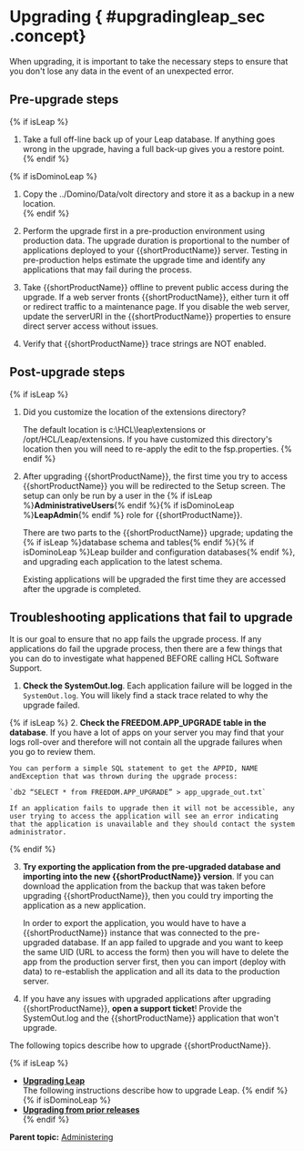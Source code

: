 # Upgrading { #upgradingleap_sec .concept}

When upgrading, it is important to take the necessary steps to ensure that you don't lose any data in the event of an unexpected error.

## Pre-upgrade steps
{% if isLeap %}
1. Take a full off-line back up of your Leap database. If anything goes wrong in the upgrade, having a full back-up gives you a restore point.
{% endif %}

{% if isDominoLeap %}
1. Copy the ../Domino/Data/volt directory and store it as a backup in a new location.  
{% endif %}

2. Perform the upgrade first in a pre-production environment using production data. The upgrade duration is proportional to the number of applications deployed to your {{shortProductName}} server. Testing in pre-production helps estimate the upgrade time and identify any applications that may fail during the process.

3. Take {{shortProductName}} offline to prevent public access during the upgrade. If a web server fronts {{shortProductName}}, either turn it off or redirect traffic to a maintenance page. If you disable the web server, update the serverURI in the {{shortProductName}} properties to ensure direct server access without issues.

4. Verify that {{shortProductName}} trace strings are NOT enabled. 


## Post-upgrade steps
{% if isLeap %}
1. Did you customize the location of the extensions directory?

    The default location is c:\HCL\leap\extensions or /opt/HCL/Leap/extensions. If you have customized this directory's location then you will need to re-apply the edit to the fsp.properties.
{% endif %}

2. After upgrading {{shortProductName}}, the first time you try to access {{shortProductName}} you will be redirected to the Setup screen.  The setup can only be run by a user in the {% if isLeap %}**AdministrativeUsers**{% endif %}{% if isDominoLeap %}**LeapAdmin**{% endif %} role for {{shortProductName}}. 

    There are two parts to the {{shortProductName}} upgrade; updating the {% if isLeap %}database schema and tables{% endif %}{% if isDominoLeap %}Leap builder and configuration databases{% endif %}, and upgrading each application to the latest schema.

    Existing applications will be upgraded the first time they are accessed after the upgrade is completed.

## Troubleshooting applications that fail to upgrade

It is our goal to ensure that no app fails the upgrade process. If any applications do fail the upgrade process, then there are a few things that you can do to investigate what happened BEFORE calling HCL Software Support.

1. **Check the SystemOut.log**. Each application failure will be logged in the ```SystemOut.log```. You will likely find a stack trace related to why the upgrade failed.

{% if isLeap %}
2. **Check the FREEDOM.APP_UPGRADE table in the database**. If you have a lot of apps on your server you may find that your logs roll-over and therefore will not contain all the upgrade failures when you go to review them. 

    You can perform a simple SQL statement to get the APPID, NAME andException that was thrown during the upgrade process:

    `db2 “SELECT * from FREEDOM.APP_UPGRADE” > app_upgrade_out.txt`

    If an application fails to upgrade then it will not be accessible, any user trying to access the application will see an error indicating that the application is unavailable and they should contact the system administrator. 
{% endif %}

3. **Try exporting the application from the pre-upgraded database and importing into the new {{shortProductName}} version**. If you can download the application from the backup that was taken before upgrading {{shortProductName}}, then you could try importing the application as a new application. 

    In order to export the application, you would have to have a {{shortProductName}} instance that was connected to the pre-upgraded database. If an app failed to upgrade and you want to keep the same UID (URL to access the form) then you will have to delete the app from the production server first, then you can import (deploy with data) to re-establish the application and all its data to the production server.

4. If you have any issues with upgraded applications after upgrading {{shortProductName}}, **open a support ticket**! Provide the SystemOut.log and the {{shortProductName}} application that won't upgrade.

The following topics describe how to upgrade {{shortProductName}}.

{% if isLeap %}
-   **[Upgrading Leap ](in_upgrading.md)**  
The following instructions describe how to upgrade Leap.
{% endif %}
{% if isDominoLeap %}
-   **[Upgrading from prior releases](dleap_upgrading_prior_releases.md)**  
{% endif %}

**Parent topic:** [Administering](administering_leap.md)

